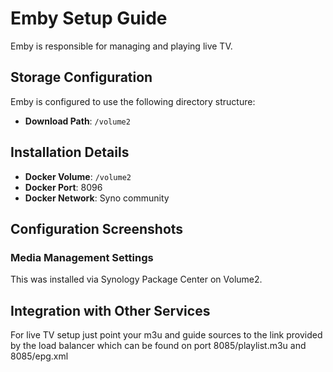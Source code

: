 # Emby Setup Guide

Emby is responsible for managing and playing live TV.  

## Storage Configuration

Emby is configured to use the following directory structure:

- **Download Path**: `/volume2`


## Installation Details

- **Docker Volume**: `/volume2`
- **Docker Port**: 8096
- **Docker Network**: Syno community

## Configuration Screenshots

### Media Management Settings
This was installed via Synology Package Center on Volume2.

## Integration with Other Services
For live TV setup just point your m3u and guide sources to the link provided by the load balancer which can be found on port 8085/playlist.m3u and 8085/epg.xml

